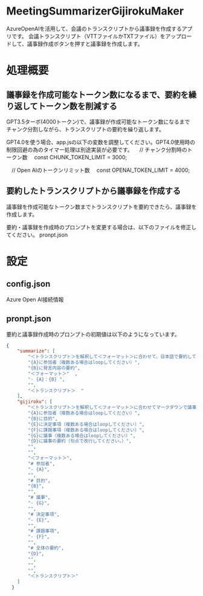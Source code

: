 # MeetingSummarizerGijirokuMaker
AzureOpenAIを活用して、会議のトランスクリプトから議事録を作成するアプリです。
会議トランスクリプト（VTTファイルかTXTファイル）をアップロードして、議事録作成ボタンを押すと議事録を作成します。

# 処理概要

## 議事録を作成可能なトークン数になるまで、要約を繰り返してトークン数を削減する

GPT3.5ターボ(4000トークン)で、議事録が作成可能なトークン数になるまで
チャンク分割しながら、トランスクリプトの要約を繰り返します。

GPT4.0を使う場合、app.jsの以下の変数を調整してください。GPT4.0使用時の制限回避の為のタイマー処理は別途実装が必要です。
　// チャンク分割時のトークン数
　const CHUNK_TOKEN_LIMIT = 3000;

　// Open AIのトークンリミット数
　const OPENAI_TOKEN_LIMIT = 4000;    


## 要約したトランスクリプトから議事録を作成する

議事録を作成可能なトークン数までトランスクリプトを要約できたら、議事録を作成します。

要約・議事録を作成時のプロンプトを変更する場合は、以下のファイルを修正してください。
pronpt.json


# 設定

## config.json
Azure Open AI接続情報

## pronpt.json
要約と議事録作成時のプロンプトの初期値は以下のようになっています。

```json
{
    "summarize": [
        "＜トランスクリプト＞を解釈して＜フォーマット＞に合わせて、日本語で要約してください。",
        "{A}に参加者（複数ある場合はloopしてください）",
        "{B}に発言内容の要約",
        "＜フォーマット＞"  ,
        "- {A}：{B} ",
        "",
        "＜トランスクリプト＞  "
    ],
    "gijiroku": [
        "＜トランスクリプト＞を解釈して＜フォーマット＞に合わせてマークダウンで議事録を出力してください。",  
        "{A}に参加者（複数ある場合はloopしてください）",
        "{B}に目的",
        "{E}に決定事項（複数ある場合はloopしてください）",
        "{F}に課題事項（複数ある場合はloopしてください）",
        "{G}に議事（複数ある場合はloopしてください）",
        "{D}に議事の要約（句点で改行してください。）",
        "",
        "",
        "＜フォーマット＞",  
        "# 参加者",  
        "- {A}",  
        "",  
        "# 目的",  
        "{B}",  
        "",  
        "# 議事", 
        "- {G}",  
        "",  
        "# 決定事項",
        "- {E}",
        "",    
        "# 課題事項",
        "- {F}",
        "", 
        "# 全体の要約",
        "{D}",
        "",
        "",
        "",
        "＜トランスクリプト＞"
    ]
  }
```
  
